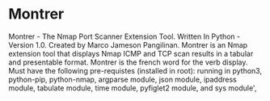 # Montrer
Montrer - The Nmap Port Scanner Extension Tool. Written In Python - Version 1.0. Created by Marco Jameson Pangilinan. Montrer is an Nmap extension tool that displays Nmap ICMP and TCP scan results in a tabular and presentable format. Montrer is the french word for the verb display. Must have the following pre-requistes (installed in root): running in python3, python-pip, python-nmap, argparse module, json module, ipaddress module, tabulate module, time module, pyfiglet2 module, and sys module',
